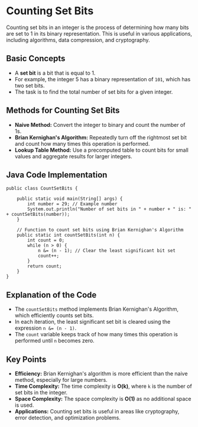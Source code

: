 Counting Set Bits
=================

Counting set bits in an integer is the process of determining how many bits are set to 1 in its binary representation. This is useful in various applications, including algorithms, data compression, and cryptography.

Basic Concepts
--------------

*   A **set bit** is a bit that is equal to 1.
*   For example, the integer 5 has a binary representation of `101`, which has two set bits.
*   The task is to find the total number of set bits for a given integer.

Methods for Counting Set Bits
-----------------------------

*   **Naive Method:** Convert the integer to binary and count the number of 1s.
*   **Brian Kernighan's Algorithm:** Repeatedly turn off the rightmost set bit and count how many times this operation is performed.
*   **Lookup Table Method:** Use a precomputed table to count bits for small values and aggregate results for larger integers.

Java Code Implementation
------------------------

    
    public class CountSetBits {
    
        public static void main(String[] args) {
            int number = 29; // Example number
            System.out.println("Number of set bits in " + number + " is: " + countSetBits(number));
        }
    
        // Function to count set bits using Brian Kernighan's Algorithm
        public static int countSetBits(int n) {
            int count = 0;
            while (n > 0) {
                n &= (n - 1); // Clear the least significant bit set
                count++;
            }
            return count;
        }
    }
        

Explanation of the Code
-----------------------

*   The `countSetBits` method implements Brian Kernighan's Algorithm, which efficiently counts set bits.
*   In each iteration, the least significant set bit is cleared using the expression `n &= (n - 1)`.
*   The `count` variable keeps track of how many times this operation is performed until `n` becomes zero.

Key Points
----------

*   **Efficiency:** Brian Kernighan's algorithm is more efficient than the naive method, especially for large numbers.
*   **Time Complexity:** The time complexity is **O(k)**, where `k` is the number of set bits in the integer.
*   **Space Complexity:** The space complexity is **O(1)** as no additional space is used.
*   **Applications:** Counting set bits is useful in areas like cryptography, error detection, and optimization problems.